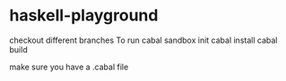 # haskell-playground

checkout different branches
To run
    cabal sandbox init
    cabal install
    cabal build

make sure you have a <program>.cabal file
